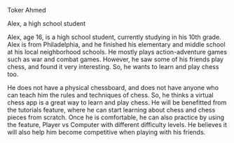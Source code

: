 Toker Ahmed

Alex, a high school student  
  
Alex, age 16, is a high school student, currently studying in his 10th grade. Alex is from Philadelphia, and he finished his elementary and middle school at his local neighborhood schools. He mostly plays action-adventure games such as war and combat games. However, he saw some of his friends play chess, and found it very interesting. So, he wants to learn and play chess too.  

He does not have a physical chessboard, and does not have anyone who can teach him the rules and techniques of chess. So, he thinks a virtual chess app is a great way to learn and play chess. He will be benefitted from the tutorials feature, where he can start learning about chess and chess pieces from scratch. Once he is comfortable, he can also practice by using the feature, Player vs Computer with different difficulty levels. He believes it will also help him become competitive when playing with his friends.   

